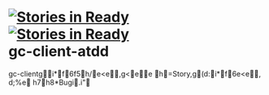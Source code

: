 [![Stories in Ready](https://badge.waffle.io/killuavx/gc-client-atdd.png?label=ready)](https://waffle.io/killuavx/gc-client-atdd)  
[![Stories in Ready](https://badge.waffle.io/killuavx/gc-client-atdd.png?label=ready)](https://waffle.io/killuavx/gc-client-atdd)  
gc-client-atdd
==============

gc-clientgi*f6f5h/e< e,g<ee
h=Story,g(d:i*f6e< e, d;%e
h7h8*Bugi.i"
